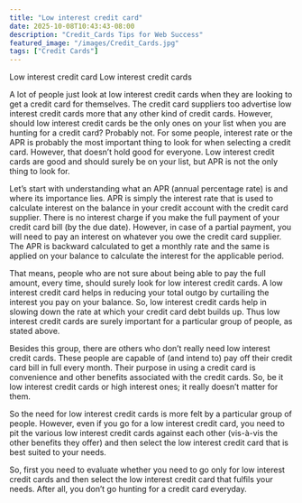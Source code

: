 ```yaml
---
title: "Low interest credit card"
date: 2025-10-08T10:43:43-08:00
description: "Credit_Cards Tips for Web Success"
featured_image: "/images/Credit_Cards.jpg"
tags: ["Credit Cards"]
---
```


Low interest credit card
Low interest credit cards

A lot of people just look at low interest credit cards when they are looking to get a credit card for themselves. The credit card suppliers too advertise low interest credit cards more that any other kind of credit cards. However, should low interest credit cards be the only ones on your list when you are hunting for a credit card? Probably not. For some people, interest rate or the APR is probably the most important thing to look for when selecting a credit card. However, that doesn’t hold good for everyone. Low interest credit cards are good and should surely be on your list, but APR is not the only thing to look for. 

Let’s start with understanding what an APR (annual percentage rate) is and where its importance lies. APR is simply the interest rate that is used to calculate interest on the balance in your credit account with the credit card supplier. There is no interest charge if you make the full payment of your credit card bill (by the due date). However, in case of a partial payment, you will need to pay an interest on whatever you owe the credit card supplier. The APR is backward calculated to get a monthly rate and the same is applied on your balance to calculate the interest for the applicable period. 

That means, people who are not sure about being able to pay the full amount, every time, should surely look for low interest credit cards. A low interest credit card helps in reducing your total outgo by curtailing the interest you pay on your balance. So, low interest credit cards help in slowing down the rate at which your credit card debt builds up. Thus low interest credit cards are surely important for a particular group of people, as stated above.

Besides this group, there are others who don’t really need low interest credit cards. These people are capable of (and intend to) pay off their credit card bill in full every month. Their purpose in using a credit card is convenience and other benefits associated with the credit cards. So, be it low interest credit cards or high interest ones; it really doesn’t matter for them. 

So the need for low interest credit cards is more felt by a particular group of people. However, even if you go for a low interest credit card, you need to pit the various low interest credit cards against each other (vis-à-vis the other benefits they offer)  and then select the low interest credit card that is best suited to your needs. 

So, first you need to evaluate whether you need to go only for low interest credit cards and then select the low interest credit card that fulfils your needs. After all, you don’t go hunting for a credit card everyday.


